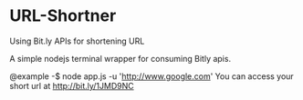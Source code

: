 # URL-Shortner
Using Bit.ly APIs for shortening URL

A simple nodejs terminal wrapper for consuming Bitly apis. 

@example -$ node app.js -u 'http://www.google.com'
You can access your short url at http://bit.ly/1JMD9NC
